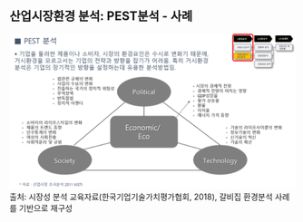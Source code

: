 ## 산업시장환경 분석: PEST분석 - 사례

![음식점 산업의 PEST 분석 사례](images/Q9_2_3.png)
출처: 시장성 분석 교육자료(한국기업기술가치평가협회, 2018), 갈비집 환경분석 사례를 기반으로 재구성
